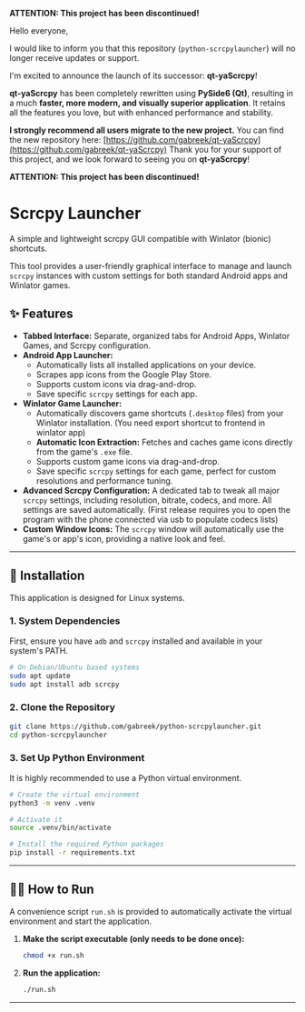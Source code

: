 **ATTENTION: This project has been discontinued!** 

Hello everyone,

I would like to inform you that this repository (`python-scrcpylauncher`) will
no longer receive updates or support.

I'm excited to announce the launch of its successor: **qt-yaScrcpy**!

 **qt-yaScrcpy** has been completely rewritten using **PySide6 (Qt)**, resulting
in a much **faster, more modern, and visually superior application**. It retains
all the features you love, but with enhanced performance and stability.

**I strongly recommend all users migrate to the new project.**
You can find the new repository here:
[https://github.com/gabreek/qt-yaScrcpy](https://github.com/gabreek/qt-yaScrcpy)
Thank you for your support of this project, and we look forward to seeing you on
      **qt-yaScrcpy**!


**ATTENTION: This project has been discontinued!**



# Scrcpy Launcher

A simple and lightweight scrcpy GUI compatible with Winlator (bionic) shortcuts.

This tool provides a user-friendly graphical interface to manage and launch `scrcpy` instances with custom settings for both standard Android apps and Winlator games.

## ✨ Features

* **Tabbed Interface:** Separate, organized tabs for Android Apps, Winlator Games, and Scrcpy configuration.
* **Android App Launcher:**
    * Automatically lists all installed applications on your device.
    * Scrapes app icons from the Google Play Store.
    * Supports custom icons via drag-and-drop.
    * Save specific `scrcpy` settings for each app.
* **Winlator Game Launcher:**
    * Automatically discovers game shortcuts (`.desktop` files) from your Winlator installation. (You need export shortcut to frontend in winlator app)
    * **Automatic Icon Extraction:** Fetches and caches game icons directly from the game's `.exe` file.
    * Supports custom game icons via drag-and-drop.
    * Save specific `scrcpy` settings for each game, perfect for custom resolutions and performance tuning.
* **Advanced Scrcpy Configuration:** A dedicated tab to tweak all major `scrcpy` settings, including resolution, bitrate, codecs, and more. All settings are saved automatically. (First release requires you to open the program with the phone connected via usb to populate codecs lists)
* **Custom Window Icons:** The `scrcpy` window will automatically use the game's or app's icon, providing a native look and feel.

---

## 🚀 Installation

This application is designed for Linux systems.

### 1. System Dependencies

First, ensure you have `adb` and `scrcpy` installed and available in your system's PATH.

```bash
# On Debian/Ubuntu based systems
sudo apt update
sudo apt install adb scrcpy
```

### 2. Clone the Repository

```bash
git clone https://github.com/gabreek/python-scrcpylauncher.git
cd python-scrcpylauncher
```

### 3. Set Up Python Environment

It is highly recommended to use a Python virtual environment.

```bash
# Create the virtual environment
python3 -m venv .venv

# Activate it
source .venv/bin/activate

# Install the required Python packages
pip install -r requirements.txt
```

---

## 🏃‍♀️ How to Run

A convenience script `run.sh` is provided to automatically activate the virtual environment and start the application.

1.  **Make the script executable (only needs to be done once):**
    ```bash
    chmod +x run.sh
    ```

2.  **Run the application:**
    ```bash
    ./run.sh
    ```

---

